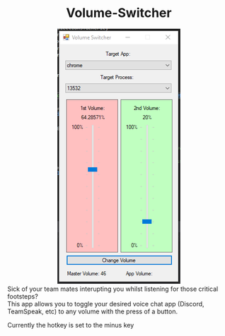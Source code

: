 <h1 align="center"> Volume-Switcher</h1>
<div align="center">
  <img src="https://github.com/AllanMoorhouse23/Volume-Switcher/blob/master/Images/app.PNG" alt="App Preview"/>
</div>
Sick of your team mates interupting you whilst listening for those critical footsteps?<br>
This app allows you to toggle your desired voice chat app (Discord, TeamSpeak, etc)
to any volume with the press of a button.<br>
<p style="font-style=italics">Currently the hotkey is set to the minus key</p>
